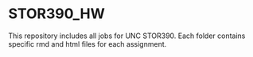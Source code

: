 # STOR390_HW

This repository includes all jobs for UNC STOR390. Each folder contains specific rmd and html files for each assignment.
